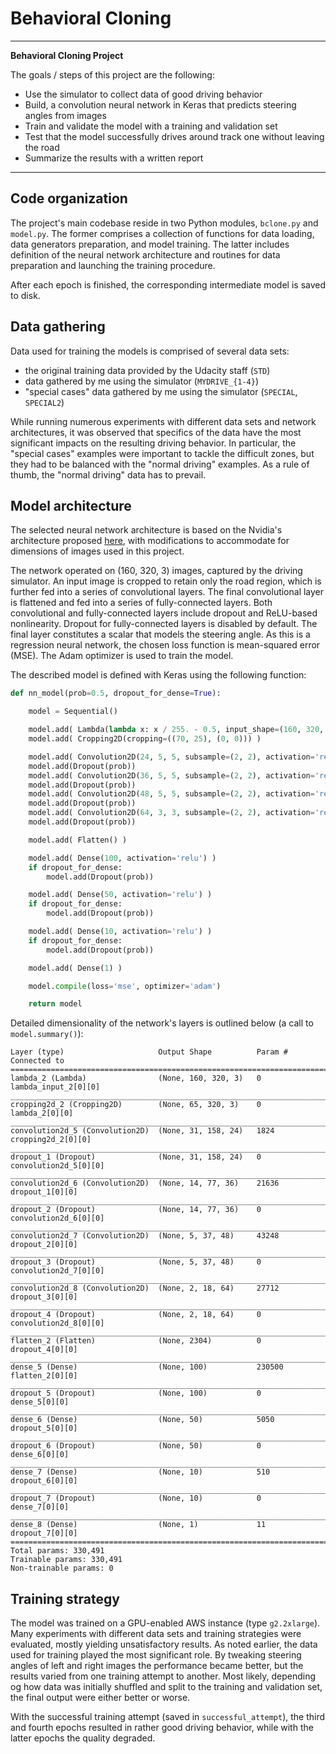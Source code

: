 # **Behavioral Cloning**

---

**Behavioral Cloning Project**

The goals / steps of this project are the following:
* Use the simulator to collect data of good driving behavior
* Build, a convolution neural network in Keras that predicts steering angles from images
* Train and validate the model with a training and validation set
* Test that the model successfully drives around track one without leaving the road
* Summarize the results with a written report

---

## Code organization

The project's main codebase reside in two Python modules, `bclone.py` and `model.py`. The former comprises a collection of functions for data loading, data generators preparation, and model training. The latter includes definition of the neural network architecture and routines for data preparation and launching the training procedure.

After each epoch is finished, the corresponding intermediate model is saved to disk.


## Data gathering

Data used for training the models is comprised of several data sets:

* the original training data provided by the Udacity staff (`STD`)
* data gathered by me using the simulator (`MYDRIVE_{1-4}`)
* "special cases" data gathered by me using the simulator (`SPECIAL`, `SPECIAL2`)

While running numerous experiments with different data sets and network architectures, it was observed that specifics of the data have the most significant impacts on the resulting driving behavior. In particular, the "special cases" examples were important to tackle the difficult zones, but they had to be balanced with the "normal driving" examples. As a rule of thumb, the "normal driving" data has to prevail.

## Model architecture

The selected neural network architecture is based on the Nvidia's architecture proposed [here](https://devblogs.nvidia.com/deep-learning-self-driving-cars/), with modifications to accommodate for dimensions of images used in this project.

The network operated on (160, 320, 3) images, captured by the driving simulator. An input image is cropped to retain only the road region, which is further fed into a series of convolutional layers. The final convolutional layer is flattened and fed into a series of fully-connected layers. Both convolutional and fully-connected layers include dropout and ReLU-based nonlinearity. Dropout for fully-connected layers is disabled by default. The final layer constitutes a scalar that models the steering angle. As this is a regression neural network, the chosen loss function is mean-squared error (MSE). The Adam optimizer is used to train the model.

The described model is defined with Keras using the following function:

```python
def nn_model(prob=0.5, dropout_for_dense=True):

    model = Sequential()

    model.add( Lambda(lambda x: x / 255. - 0.5, input_shape=(160, 320, 3)) )
    model.add( Cropping2D(cropping=((70, 25), (0, 0))) )

    model.add( Convolution2D(24, 5, 5, subsample=(2, 2), activation='relu') )
    model.add(Dropout(prob))
    model.add( Convolution2D(36, 5, 5, subsample=(2, 2), activation='relu') )
    model.add(Dropout(prob))
    model.add( Convolution2D(48, 5, 5, subsample=(2, 2), activation='relu') )
    model.add(Dropout(prob))
    model.add( Convolution2D(64, 3, 3, subsample=(2, 2), activation='relu') )
    model.add(Dropout(prob))

    model.add( Flatten() )

    model.add( Dense(100, activation='relu') )
    if dropout_for_dense:
        model.add(Dropout(prob))

    model.add( Dense(50, activation='relu') )
    if dropout_for_dense:
        model.add(Dropout(prob))

    model.add( Dense(10, activation='relu') )
    if dropout_for_dense:
        model.add(Dropout(prob))

    model.add( Dense(1) )

    model.compile(loss='mse', optimizer='adam')

    return model
```

Detailed dimensionality of the network's layers is outlined below (a call to `model.summary()`):


```
Layer (type)                     Output Shape          Param #     Connected to                     
====================================================================================================
lambda_2 (Lambda)                (None, 160, 320, 3)   0           lambda_input_2[0][0]             
____________________________________________________________________________________________________
cropping2d_2 (Cropping2D)        (None, 65, 320, 3)    0           lambda_2[0][0]                   
____________________________________________________________________________________________________
convolution2d_5 (Convolution2D)  (None, 31, 158, 24)   1824        cropping2d_2[0][0]               
____________________________________________________________________________________________________
dropout_1 (Dropout)              (None, 31, 158, 24)   0           convolution2d_5[0][0]            
____________________________________________________________________________________________________
convolution2d_6 (Convolution2D)  (None, 14, 77, 36)    21636       dropout_1[0][0]                  
____________________________________________________________________________________________________
dropout_2 (Dropout)              (None, 14, 77, 36)    0           convolution2d_6[0][0]            
____________________________________________________________________________________________________
convolution2d_7 (Convolution2D)  (None, 5, 37, 48)     43248       dropout_2[0][0]                  
____________________________________________________________________________________________________
dropout_3 (Dropout)              (None, 5, 37, 48)     0           convolution2d_7[0][0]            
____________________________________________________________________________________________________
convolution2d_8 (Convolution2D)  (None, 2, 18, 64)     27712       dropout_3[0][0]                  
____________________________________________________________________________________________________
dropout_4 (Dropout)              (None, 2, 18, 64)     0           convolution2d_8[0][0]            
____________________________________________________________________________________________________
flatten_2 (Flatten)              (None, 2304)          0           dropout_4[0][0]                  
____________________________________________________________________________________________________
dense_5 (Dense)                  (None, 100)           230500      flatten_2[0][0]                  
____________________________________________________________________________________________________
dropout_5 (Dropout)              (None, 100)           0           dense_5[0][0]                    
____________________________________________________________________________________________________
dense_6 (Dense)                  (None, 50)            5050        dropout_5[0][0]                  
____________________________________________________________________________________________________
dropout_6 (Dropout)              (None, 50)            0           dense_6[0][0]                    
____________________________________________________________________________________________________
dense_7 (Dense)                  (None, 10)            510         dropout_6[0][0]                  
____________________________________________________________________________________________________
dropout_7 (Dropout)              (None, 10)            0           dense_7[0][0]                    
____________________________________________________________________________________________________
dense_8 (Dense)                  (None, 1)             11          dropout_7[0][0]                  
====================================================================================================
Total params: 330,491
Trainable params: 330,491
Non-trainable params: 0
```

## Training strategy

The model was trained on a GPU-enabled AWS instance (type `g2.2xlarge`). Many experiments with different data sets and training strategies were evaluated, mostly yielding unsatisfactory results. As noted earlier, the data used for training played the most significant role. By tweaking steering angles of left and right images the performance became better, but the results varied from one training attempt to another. Most likely, depending og how data was initially shuffled and split to the training and validation set, the final output were either better or worse.

With the successful training attempt (saved in `successful_attempt`), the third and fourth epochs resulted in rather good driving behavior, while with the latter epochs the quality degraded.
